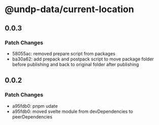 # @undp-data/current-location

## 0.0.3

### Patch Changes

- 58055ac: removed prepare script from packages
- ba30a62: add prepack and postpack script to move package folder before publishing and back to original folder after publishing

## 0.0.2

### Patch Changes

- a95fdb0: pnpm udate
- a95fdb0: moved svelte module from devDependencies to peerDependencies
